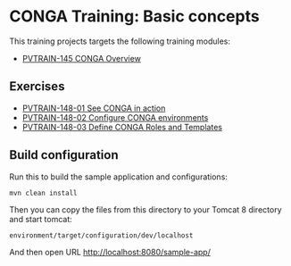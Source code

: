 CONGA Training: Basic concepts
==============================

This training projects targets the following training modules:
* [PVTRAIN-145 CONGA Overview](https://jira.pvtool.org/confluence/x/JIGHCg)


Exercises
---------

* [PVTRAIN-148-01 See CONGA in action](https://jira.pvtool.org/confluence/x/QYAcE)
* [PVTRAIN-148-02 Configure CONGA environments](https://jira.pvtool.org/confluence/x/Q4AcE)
* [PVTRAIN-148-03 Define CONGA Roles and Templates](https://jira.pvtool.org/confluence/x/RYAcE)


Build configuration
-------------------

Run this to build the sample application and configurations:

```
mvn clean install
```

Then you can copy the files from this directory to your Tomcat 8 directory and start tomcat:

```
environment/target/configuration/dev/localhost
```

And then open URL [http://localhost:8080/sample-app/](http://localhost:8080/sample-app/)
